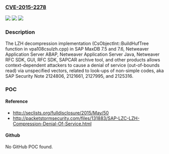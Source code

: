 ### [CVE-2015-2278](https://cve.mitre.org/cgi-bin/cvename.cgi?name=CVE-2015-2278)
![](https://img.shields.io/static/v1?label=Product&message=n%2Fa&color=blue)
![](https://img.shields.io/static/v1?label=Version&message=n%2Fa&color=blue)
![](https://img.shields.io/static/v1?label=Vulnerability&message=n%2Fa&color=brighgreen)

### Description

The LZH decompression implementation (CsObjectInt::BuildHufTree function in vpa108csulzh.cpp) in SAP MaxDB 7.5 and 7.6, Netweaver Application Server ABAP, Netweaver Application Server Java, Netweaver RFC SDK, GUI, RFC SDK, SAPCAR archive tool, and other products allows context-dependent attackers to cause a denial of service (out-of-bounds read) via unspecified vectors, related to look-ups of non-simple codes, aka SAP Security Note 2124806, 2121661, 2127995, and 2125316.

### POC

#### Reference
- http://seclists.org/fulldisclosure/2015/May/50
- http://packetstormsecurity.com/files/131883/SAP-LZC-LZH-Compression-Denial-Of-Service.html

#### Github
No GitHub POC found.

